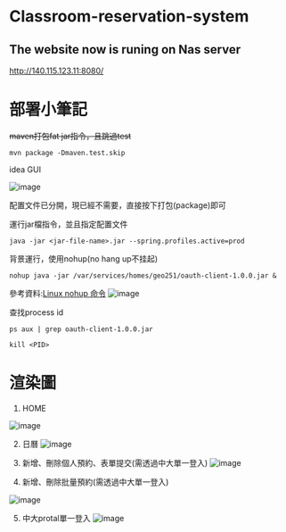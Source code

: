 # Classroom-reservation-system

## The website now is runing on Nas server
http://140.115.123.11:8080/

# 部署小筆記
~~maven打包fat jar指令，且跳過test~~

`mvn package -Dmaven.test.skip`

idea GUI

![image](https://user-images.githubusercontent.com/92431095/224988836-4f3fda5f-a8ee-4fbb-87e9-42c945606828.png)

配置文件已分開，現已經不需要，直接按下打包(package)即可

運行jar檔指令，並且指定配置文件

`java -jar <jar-file-name>.jar --spring.profiles.active=prod`

背景運行，使用nohup(no hang up不挂起)

`nohup java -jar /var/services/homes/geo251/oauth-client-1.0.0.jar &`

參考資料:[Linux nohup 命令](https://www.runoob.com/linux/linux-comm-nohup.html)
![image](https://user-images.githubusercontent.com/92431095/224990307-129c1842-b89d-46b5-b21f-4d0bbf2fb6c1.png)

查找process id

`ps aux | grep oauth-client-1.0.0.jar`

`kill <PID>`



# 渲染圖
1. HOME
<img alt="image" src="https://github.com/JunTingLin/Classroom-reservation-system/assets/92431095/af467098-f0e9-48e8-9d50-c730b2b3e197">


2. 日曆
![image](https://user-images.githubusercontent.com/92431095/224990696-4aa07e63-964e-4af9-9df7-5b582a41218e.png)


3. 新增、刪除個人預約、表單提交(需透過中大單一登入)
![image](https://user-images.githubusercontent.com/92431095/215586461-940f0f92-212c-4a04-a438-e3113284ffbb.png)

4. 新增、刪除批量預約(需透過中大單一登入)
<img width="" alt="image" src="https://github.com/JunTingLin/Classroom-reservation-system/assets/92431095/6f5d800a-6b5f-4f33-806e-63ffe5a0be40">

5. 中大protal單一登入
![image](https://github.com/JunTingLin/Classroom-reservation-system/assets/92431095/935834eb-fe48-482f-ae45-d01d8c5ce92b)





